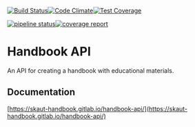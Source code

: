 [![Build Status](https://travis-ci.org/GenaBitu/HandbookAPI.svg?branch=master)](https://travis-ci.org/GenaBitu/HandbookAPI)[![Code Climate](https://codeclimate.com/github/GenaBitu/HandbookAPI.png)](https://codeclimate.com/github/GenaBitu/HandbookAPI)[![Test Coverage](https://api.codeclimate.com/v1/badges/5e00751f15206499b6ba/test_coverage)](https://codeclimate.com/github/GenaBitu/HandbookAPI/test_coverage)

[![pipeline status](https://gitlab.com/skaut-handbook/handbook-api/badges/master/pipeline.svg)](https://gitlab.com/skaut-handbook/handbook-api/commits/master)[![coverage report](https://gitlab.com/skaut-handbook/handbook-api/badges/master/coverage.svg)](https://gitlab.com/skaut-handbook/handbook-api/commits/master)
# Handbook API
An API for creating a handbook with educational materials.

## Documentation
[https://skaut-handbook.gitlab.io/handbook-api/](https://skaut-handbook.gitlab.io/handbook-api/)
